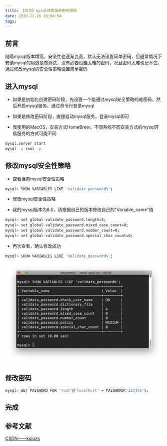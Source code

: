 ```yaml
---
title: 【踩坑】mysql修改简单密码报错
date: 2019-11-16 16:04:04
tags:
---
```


## 前言

随着mysql版本增高，安全性也逐渐变高，默认无法设置简单密码，但通常情况下安装mysql的用途是做测试，没有必要设置太难的密码，况且密码太难也记不住，通过修改mysql的安全性策略设置简单密码

<!-- more -->

## 进入mysql

- 如果是初始化创建密码阶段，先设置一个能通过mysql安全策略的难密码，然后开启mysql服务，通过命令行登录mysql

- 如果是修改密码阶段，直接启动mysql服务，登录mysql即可

- 我使用的MacOS，安装方式HomeBrew，不同系统不同安装方式的mysql开启服务的方式可能不同

``` bash
mysql.server start
mysql -u root -p
```

## 修改mysql安全性策略

- 查看当前mysql安全性策略

``` bash
mysql> SHOW VARIABLES LIKE 'validate_password%';
```

- 修改mysql安全性策略

- 我的mysql版本为8.0，请根据自己的版本修改自己的"Variable_name"值

``` bash
mysql> set global validate_password.length=4;
mysql> set global validate_password.mixed_case_count=0;
mysql> set global validate_password.number_count=0;
mysql> set global validate_password.special_char_count=0;
```

- 再次查看，确认修改成功

``` bash
mysql> SHOW VARIABLES LIKE 'validate_password%';
```

![01.png](/images/20191116160404/01.png)

## 修改密码

``` bash
mysql> SET PASSWORD FOR 'root'@'localhost' = PASSWORD('123456');
```

## 完成

## 参考文献

[CSDN——kuluzs](https://blog.csdn.net/kuluzs/article/details/51924374)

